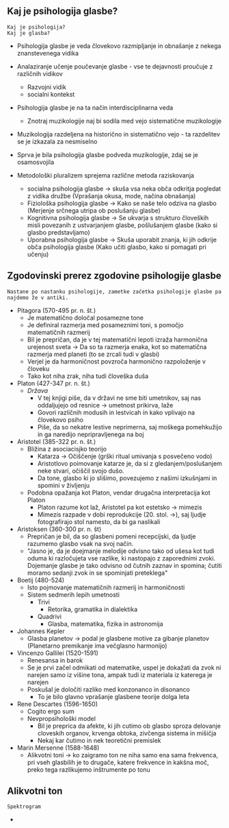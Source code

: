 ## Kaj je psihologija glasbe?
	Kaj je psihologija?
	Kaj je glasba?
- Psihologija glasbe je veda človekovo razmipljanje in obnašanje z nekega znanstevenega vidika
- Analaziranje učenje poučevanje glasbe - vse te dejavnosti proučuje z različnih vidikov
	- Razvojni vidik
	- socialni kontekst
- Psihologija glasbe je na ta način interdisciplinarna veda
	- Znotraj muzikologije naj bi sodila med vejo sistematične muzikologije
- Muzikologija razdeljena na historično in sistematično vejo - ta razdelitev se je izkazala za nesmiselno
- Sprva je bila psihologija glasbe podveda muzikologije, zdaj se je osamosvojila

- Metodološki pluralizem sprejema različne metoda raziskovanja
	- socialna psihologija glasbe -> skuša vsa neka obča odkritja pogledat z vidika družbe (Vprašanja okusa, mode, načina obnašanja)
	- Fiziološka psihologija glasbe -> Kako se naše telo odziva na glasbo (Merjenje srčnega utripa ob poslušanju glasbe)
	- Kognitivna psihologija glasbe -> Se ukvarja s strukturo človeških misli povezanih z ustvarjanjem glasbe, pošlušanjem glasbe (kako si glasbo predstavljamo)
	- Uporabna psihologija glasbe -> Skuša uporabit znanja, ki jih odkrije obča psihologija glasbe (Kako učiti glasbo, kako si pomagati pri učenju)
## Zgodovinski prerez zgodovine psihologije glasbe
	Nastane po nastanku psihologije, zametke začetka psihologije glasbe pa najdemo že v antiki.
- Pitagora (570-495 pr. n. št.)
	- Je matematično določal posamezne tone
	- Je definiral razmerja med posameznimi toni, s pomočjo matematičnih razmerij
	- Bil je prepričan, da je v tej matematični lepoti izraža harmonična urejenost sveta -> Da so ta razmerja enaka, kot so matematična razmerja med planeti (to se zrcali tudi v glasbi)
	- Verjel je da harmoničnost povzroča harmonično razpoloženje v človeku
	- Tako kot niha zrak, niha tudi človeška duša
- Platon (427-347 pr. n. št.)
	- *Država*
		- V tej knjigi piše, da v državi ne sme biti umetnikov, saj nas oddaljujejo od resnice -> umetnost prikirva, laže
		- Govori različnih modusih in lestvicah in kako vplivajo na človekovo psiho
		- Piše, da so nekatre lestive neprimerna, saj moškega pomehkužijo in ga naredijo nepripravljenega na boj
- Aristotel (385-322 pr. n. št.)
	- Bližina z asociacisjko teorijo
		- Katarza -> Očiščenje (grški ritual umivanja s posvečeno vodo)
		- Aristotlovo poimovanje katarze je, da si z gledanjem/poslušanjem neke stvari, očiščil svojo dušo.
		- Da tone, glasbo ki jo slišimo, povezujemo z našimi izkušnjami in spomini v življenju
	- Podobna opažanja kot Platon, vendar drugačna interpretacija kot Platon
		- Platon razume kot laž, Aristotel pa kot estetsko -> mimezis
		- Mimezis razpade v dobi reprodukcije (20. stol. ->), saj ljudje fotografirajo stol namesto, da bi ga naslikali
- Aristoksen (360-300 pr. n. št)
	- Prepričan je bil, da so glasbeni pomeni recepcijski, da ljudje razumemo glasbo vsak na svoj način.
	- "Jasno je, da je doejmanje melodije odvisno tako od ušesa kot tudi oduma ki razločujeta vse razlike, ki nastopajo z zaporednimi zvoki. Dojemanje glasbe je tako odvisno od čutnih zaznav in spomina; čutiti moramo sedanji zvok in se spominjati preteklega"
- Boetij (480-524)
	- Isto pojmovanje matematičnih razmerij in harmoničnosti
	- Sistem sedmerih lepih umetnosti
		- Trivi
			- Retorika, gramatika in dialektika
		- Quadrivi
			- Glasba, matematika, fizika in astronomija
- Johannes Kepler
	- Glasba planetov -> podal je glasbene motive za gibanje planetov (Planetarno premikanje ima večglasno harmonijo)
- Vincenzo Gallilei (1520-1591)
	- Renesansa in barok
	- Se je prvi začel odmikati od matematike, uspel je dokažati da zvok ni narejen samo iz višine tona, ampak tudi iz materiala iz katerega je narejen
	- Poskušal je določiti razliko med konzonanco in disonanco
		- To je bilo glavno vprašanje glasbene teorije dolga leta
- Rene Descartes (1596-1650)
	- Cogito ergo sum
	- Nevpropsihološki model
		- Bil je preprica da afekte, ki jih cutimo ob glasbo sproza delovanje cloveskih organov, krvenga obtoka, zivčenga sistema in mišičja
		- Nekaj kar čutimo in nek teoretični premislek
- Marin Mersenne (1588-1648)
	- Alikvotni toni -> ko zaigramo ton ne niha samo ena sama frekvenca, pri vseh glasbilih je to drugače, katere frekvence in kakšna moč, preko tega razlikujemo inštrumente po tonu<mark style="background: #D2B3FFA6;"></mark>
## Alikvotni ton
	Spektrogram
- 